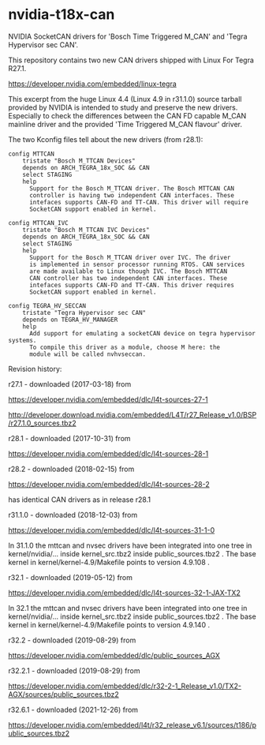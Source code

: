 # nvidia-t18x-can
NVIDIA SocketCAN drivers for 'Bosch Time Triggered M_CAN' and 'Tegra Hypervisor sec CAN'.

This repository contains two new CAN drivers shipped with Linux For Tegra R27.1.

https://developer.nvidia.com/embedded/linux-tegra

This excerpt from the huge Linux 4.4 (Linux 4.9 in r31.1.0) source tarball provided by NVIDIA is intended to study and preserve the new drivers. Especially to check the differences between the CAN FD capable M_CAN mainline driver and the provided 'Time Triggered M_CAN flavour' driver.

The two Kconfig files tell about the new drivers (from r28.1):


    config MTTCAN
        tristate "Bosch M_TTCAN Devices"
        depends on ARCH_TEGRA_18x_SOC && CAN
        select STAGING
        help
          Support for the Bosch M_TTCAN driver. The Bosch MTTCAN CAN
          controller is having two independent CAN interfaces. These
          intefaces supports CAN-FD and TT-CAN. This driver will require
          SocketCAN support enabled in kernel.

    config MTTCAN_IVC
        tristate "Bosch M_TTCAN IVC Devices"
        depends on ARCH_TEGRA_18x_SOC && CAN
        select STAGING
        help
          Support for the Bosch M_TTCAN driver over IVC. The driver
          is implemented in sensor processor running RTOS. CAN services
          are made available to Linux though IVC. The Bosch MTTCAN
          CAN controller has two independent CAN interfaces. These
          intefaces supports CAN-FD and TT-CAN. This driver requires
          SocketCAN support enabled in kernel.

    config TEGRA_HV_SECCAN
        tristate "Tegra Hypervisor sec CAN"
        depends on TEGRA_HV_MANAGER
        help
          Add support for emulating a socketCAN device on tegra hypervisor systems.
          To compile this driver as a module, choose M here: the
          module will be called nvhvseccan.

Revision history:

r27.1 - downloaded (2017-03-18) from

https://developer.nvidia.com/embedded/dlc/l4t-sources-27-1

http://developer.download.nvidia.com/embedded/L4T/r27_Release_v1.0/BSP/r27.1.0_sources.tbz2

r28.1 - downloaded (2017-10-31) from

https://developer.nvidia.com/embedded/dlc/l4t-sources-28-1

r28.2 - downloaded (2018-02-15) from

https://developer.nvidia.com/embedded/dlc/l4t-sources-28-2

has identical CAN drivers as in release r28.1

r31.1.0 - downloaded (2018-12-03) from

https://developer.nvidia.com/embedded/dlc/l4t-sources-31-1-0

In 31.1.0 the mttcan and nvsec drivers have been integrated into one tree in
kernel/nvidia/... inside kernel_src.tbz2 inside public_sources.tbz2 .
The base kernel in kernel/kernel-4.9/Makefile points to version 4.9.108 .

r32.1 - downloaded (2019-05-12) from

https://developer.nvidia.com/embedded/dlc/l4t-sources-32-1-JAX-TX2

In 32.1 the mttcan and nvsec drivers have been integrated into one tree in
kernel/nvidia/... inside kernel_src.tbz2 inside public_sources.tbz2 .
The base kernel in kernel/kernel-4.9/Makefile points to version 4.9.140 .

r32.2 - downloaded (2019-08-29) from

https://developer.nvidia.com/embedded/dlc/public_sources_AGX

r32.2.1 - downloaded (2019-08-29) from

https://developer.nvidia.com/embedded/dlc/r32-2-1_Release_v1.0/TX2-AGX/sources/public_sources.tbz2

r32.6.1 - downloaded (2021-12-26) from

https://developer.nvidia.com/embedded/l4t/r32_release_v6.1/sources/t186/public_sources.tbz2
